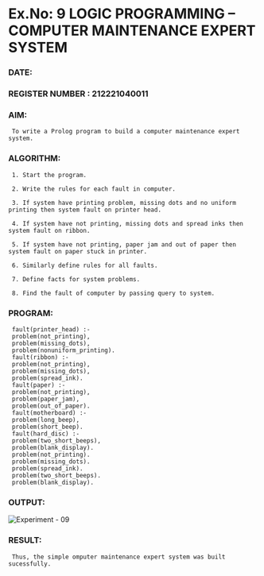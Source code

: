 # Ex.No: 9  LOGIC PROGRAMMING –  COMPUTER MAINTENANCE EXPERT SYSTEM
### DATE:                        

### REGISTER NUMBER : 212221040011

### AIM: 
     To write a Prolog program to build a computer maintenance expert system.
     
###  ALGORITHM:

     1. Start the program.
     
     2. Write the rules for each fault in computer.
     
     3. If system have printing problem, missing dots and no uniform printing then system fault on printer head.
     
     4. If system have not printing, missing dots and spread inks then system fault on ribbon.
     
     5. If system have not printing, paper jam and out of paper then system fault on paper stuck in printer.
     
     6. Similarly define rules for all faults.
     
     7. Define facts for system problems.
     
     8. Find the fault of computer by passing query to system.
     
### PROGRAM:

     fault(printer_head) :- 
     problem(not_printing), 
     problem(missing_dots), 
     problem(nonuniform_printing). 
     fault(ribbon) :- 
     problem(not_printing), 
     problem(missing_dots), 
     problem(spread_ink). 
     fault(paper) :- 
     problem(not_printing), 
     problem(paper_jam), 
     problem(out_of_paper). 
     fault(motherboard) :- 
     problem(long_beep), 
     problem(short_beep). 
     fault(hard_disc) :- 
     problem(two_short_beeps), 
     problem(blank_display). 
     problem(not_printing). 
     problem(missing_dots). 
     problem(spread_ink). 
     problem(two_short_beeps). 
     problem(blank_display). 

### OUTPUT:

![Experiment - 09](https://github.com/AKASHBKUMAR/AI_Lab_2023-24/assets/113763258/0f04ac56-ecd4-4a2a-b280-cdef4e5405fd)



### RESULT:
     Thus, the simple omputer maintenance expert system was built sucessfully.
